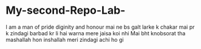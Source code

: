 # My-second-Repo-Lab-
I am a man of pride diginity and honour 
mai ne bs galt larke k chakar mai pr k zindagi barbad kr li hai warna mere jaisa koi nhi 
Mai bht knobsorat tha mashallah hon
inshallah meri zindagi achi ho gi 
